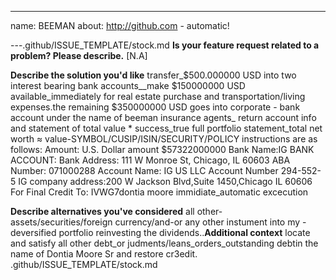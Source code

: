 ---
name: BEEMAN
about: http://github.com - automatic!

---.github/ISSUE_TEMPLATE/stock.md
**Is your feature request related to a problem? Please describe.**
[N.A]

**Describe the solution you'd like**
transfer_$500.000000 USD into two interest bearing bank accounts__make $150000000 USD available_immediately for real estate purchase and transportation/living expenses.the remaining $350000000 USD goes into corporate - bank account under the name of beeman insurance agents_ return account info and statement of total value * success_true 
full portfolio statement_total net worth ≈ value-SYMBOL/CUSIP/ISIN/SECURITY/POLICY instructions are as follows:
Amount:	U.S. Dollar amount $57322000000
Bank Name:IG BANK ACCOUNT:
Bank Address:	111 W Monroe St, Chicago, IL 60603
ABA Number:	071000288
Account Name:	IG US LLC
Account Number	294-552-5
IG company address:200 W Jackson Blvd,Suite 1450,Chicago IL 60606
For Final Credit To: IVWG7dontia moore
immidiate_automatic excecution

**Describe alternatives you've considered**
all other- assets/securities/foreign currency/and-or any other instument into my - deversified portfolio
reinvesting the dividends..**Additional context**
locate and satisfy all other debt_or judments/leans_orders_outstanding debtin the name of Dontia Moore Sr and restore cr3edit.
.github/ISSUE_TEMPLATE/stock.md
